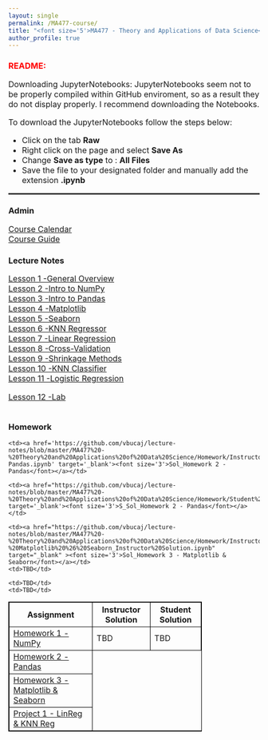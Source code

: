 ```yaml
---
layout: single
permalink: /MA477-course/
title: "<font size='5'>MA477 - Theory and Applications of Data Science</font>"
author_profile: true
---
```

<html>
<body>
<h3><font color='red'>README:</font></h3>
<font size='3'>Downloading JupyterNotebooks: JupyterNotebooks seem not to be properly compiled within GitHub enviroment, so as a result they do not display properly. I recommend downloading the Notebooks.

<br>

To download the JupyterNotebooks follow the steps below:
<ul>
<li>  Click on the tab <b>Raw</b></li>
<li>  Right click on the page and select <b>Save As</b></li>
<li>  Change <b>Save as type</b> to : <b>All Files</b></li>
<li>  Save the file to your designated folder and manually add the extension <b>.ipynb</b> </li>
</ul>
</font>
<hr style="height:3px;border:none;color:#333;background-color:#333;" />









<h3>Admin</h3>
<a href="https://github.com/vbucaj/lecture-notes/blob/master/MA477%20-%20Theory%20and%20Applications%20of%20Data%20Science/Course%20Calendar/MA477-AY20-2%20Calendar.pdf" target="_blank" ><font size='3'>Course Calendar</font></a>
<br>
<a href="https://github.com/vbucaj/lecture-notes/blob/master/MA477%20-%20Theory%20and%20Applications%20of%20Data%20Science/Course%20Memo%20and%20Outline/MA477-%20Intro%20to%20Machine%20Learning%20with%20Python_Syllabus.pdf" target="_blank"><font size='3'>Course Guide</font></a>

<h3>Lecture Notes</h3>
<a href="https://github.com/vbucaj/lecture-notes/blob/master/MA477%20-%20Theory%20and%20Applications%20of%20Data%20Science/Lessons/Lesson%201%20-%20General%20Overview/Lesson%201%20--%20General%20Overview.ipynb" target="_blank"><font size='3'>Lesson 1 -General Overview</font></a>
<br>
<a href="https://github.com/vbucaj/lecture-notes/blob/master/MA477%20-%20Theory%20and%20Applications%20of%20Data%20Science/Lessons/Lesson%202%20-%20Intro%20to%20NumPy/Lesson%202%20--%20Intro%20to%20Numpy.md" target="_blank"><font size='3'>Lesson 2 -Intro to NumPy</font></a>
<br>
<a href="https://github.com/vbucaj/lecture-notes/blob/master/MA477%20-%20Theory%20and%20Applications%20of%20Data%20Science/Lessons/Lesson%203%20-%20Pandas/Lesson%203%20-%20Pandas.ipynb" target="_blank"><font size='3'>Lesson 3 -Intro to Pandas</font></a>
<br>
<a href="https://github.com/vbucaj/lecture-notes/blob/master/MA477%20-%20Theory%20and%20Applications%20of%20Data%20Science/Lessons/Lesson%204%20-%20Matplotlib/Lesson%204%20-%20Matplotlib.ipynb" target="_blank"><font size='3'>Lesson 4 -Matplotlib</font></a>
<br>
<a href="https://github.com/vbucaj/lecture-notes/blob/master/MA477%20-%20Theory%20and%20Applications%20of%20Data%20Science/Lessons/Lesson%205%20-%20Seaborn/Lesson%205%20-%20Seaborn.ipynb" target="_blank"><font size='3'>Lesson 5 -Seaborn</font></a>
<br>
<a href="https://github.com/vbucaj/lecture-notes/blob/master/MA477%20-%20Theory%20and%20Applications%20of%20Data%20Science/Lessons/Lesson%206%20-%20KNN%20Regressor/Lesson%206%20-%20K%20Nearest%20Neighbor.ipynb" target="_blank"><font size='3'>Lesson 6 -KNN Regressor</font></a>
<br>
<a href="https://github.com/vbucaj/lecture-notes/blob/master/MA477%20-%20Theory%20and%20Applications%20of%20Data%20Science/Lessons/Lesson%207%20-%20Linear%20Regression/Lesson%207%20-%20Linear%20Regression.ipynb" target="_blank"><font size='3'>Lesson 7 -Linear Regression</font></a>
<br>
<a href="https://github.com/vbucaj/lecture-notes/blob/master/MA477%20-%20Theory%20and%20Applications%20of%20Data%20Science/Lessons/Lesson%208%20-%20Cross-Validation/Lesson%208%20-%20Cross-Validation.ipynb" target="_blank"><font size='3'>Lesson 8 -Cross-Validation</font></a>
<br>
<a href="https://github.com/vbucaj/lecture-notes/blob/master/MA477%20-%20Theory%20and%20Applications%20of%20Data%20Science/Lessons/Lesson%209%20-%20Shrinkage%20Methods/Lesson%209%20-%20Shrinkage%20Methods.ipynb" target="_blank"><font size='3'>Lesson 9 -Shrinkage Methods</font></a>
<br>
<a href="https://github.com/vbucaj/lecture-notes/blob/master/MA477%20-%20Theory%20and%20Applications%20of%20Data%20Science/Lessons/Lesson%2010%20-%20KNN%20Classifier/Lesson%2010%20-%20KNN%20Classifier.ipynb" target="_blank"><font size='3'>Lesson 10 -KNN Classifier</font></a>
<br>
<a href="https://github.com/vbucaj/lecture-notes/blob/master/MA477%20-%20Theory%20and%20Applications%20of%20Data%20Science/Lessons/Lesson%2011%20-%20Logistic%20Regression/Lesson%2011%20-%20LogisticRegression.ipynb" target="_blank"><font size='3'>Lesson 11 -Logistic Regression</font></a>
<br>
<br>
<a href="https://github.com/vbucaj/lecture-notes/blob/master/MA477%20-%20Theory%20and%20Applications%20of%20Data%20Science/Lessons/Lesson%2012%20-%20Lab/Lesson%2012%20-%20Lab.ipynb" target="_blank"><font size='3'>Lesson 12 -Lab</font></a>
<br>
</body>


<br>

<html>
<head>
<style>
table, th, td {
  border: 1px solid black;
}
</style>
</head>
<body>


<h3>Homework</h3>

<table style="width:77%">
  <tr>
    <th>Assignment</th>
    <th>Instructor Solution</th>
    <th>Student Solution</th>
  </tr>
  <tr>
    <td><a href="https://github.com/vbucaj/lecture-notes/blob/master/MA477%20-%20Theory%20and%20Applications%20of%20Data%20Science/Homework/Homework1.ipynb" target="_blank" ><font size='3'>Homework 1 - NumPy</font></a></td>
    <td>TBD</td>
    <td>TBD</td>
  </tr>
  <tr>
    <td><a href="https://github.com/vbucaj/lecture-notes/blob/master/MA477%20-%20Theory%20and%20Applications%20of%20Data%20Science/Homework/Homework2/Homework%202%20-%20Pandas.ipynb" target="_blank" ><font size='3'>Homework 2 - Pandas</font></a></td>

    <td><a href='https://github.com/vbucaj/lecture-notes/blob/master/MA477%20-%20Theory%20and%20Applications%20of%20Data%20Science/Homework/Instructor%20Solutions/Homework%202/Solutions%20to%20Homework%202-Pandas.ipynb' target='_blank'><font size='3'>Sol_Homework 2 - Pandas</font></a></td>

    <td><a href="https://github.com/vbucaj/lecture-notes/blob/master/MA477%20-%20Theory%20and%20Applications%20of%20Data%20Science/Homework/Student%20Solutions/Homework%202/Lee_John_MA477_Homework2.ipynb" target='_blank'><font size='3'>S_Sol_Homework 2 - Pandas</font></a></td>
  </tr>

  <tr>
    <td><a href="https://github.com/vbucaj/lecture-notes/blob/master/MA477%20-%20Theory%20and%20Applications%20of%20Data%20Science/Homework/Homework%203/Homework%203%20-%20Matplotlib%20%26%20Seaborn.ipynb" target="_blank" ><font size='3'>Homework 3 - Matplotlib & Seaborn</font></a></td>

    <td><a href="https://github.com/vbucaj/lecture-notes/blob/master/MA477%20-%20Theory%20and%20Applications%20of%20Data%20Science/Homework/Instructor%20Solutions/Homework%203/Homework%203%20-%20Matplotlib%20%26%20Seaborn_Instructor%20Solution.ipynb" target="_blank" ><font size='3'>Sol_Homework 3 - Matplotlib & Seaborn</font></a></td>
    <td>TBD</td>
  </tr>

  <tr>
    <td><a href="https://github.com/vbucaj/lecture-notes/blob/master/MA477%20-%20Theory%20and%20Applications%20of%20Data%20Science/Homework/Homework%204/Project%201%20-%20LinReg%20%26%20KNN%20Reg.ipynb" target="_blank" ><font size='3'>Project 1 - LinReg & KNN Reg</font></a></td>

    <td>TBD</td>
    <td>TBD</td>
  </tr>
</table>

</body>
</html>
